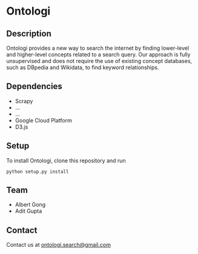 # Ontologi

## Description
Ontologi provides a new way to search the internet by finding lower-level and higher-level concepts related to a search query. Our approach is fully unsupervised and does not require the use of existing concept databases, such as DBpedia and Wikidata, to find keyword relationships.

## Dependencies
- Scrapy
- ...
- ...
- Google Cloud Platform
- D3.js

## Setup
To install Ontologi, clone this repository and run 

```python setup.py install```

## Team
- Albert Gong
- Adit Gupta

## Contact 
Contact us at ontologi.search@gmail.com

